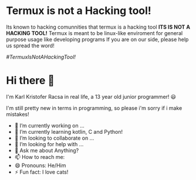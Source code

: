 # Termux is not a Hacking tool!

Its known to hacking comunnities that termux is a hacking tool
**ITS IS NOT A HACKING TOOL!**
Termux is meant to be linux-like enviroment for general purpose usage like developing programs
If you are on our side, please help us spread the word!

*#TermuxIsNotAHackingTool!*

#
# Hi there 👋







I'm Karl Kristofer Racsa in real life, a 13 year old junior programmer! 😃

I'm still pretty new in terms in programming, so please i'm sorry if i make mistakes!
<!--Here are some ideas to get you started:-->

- 🔭 I’m currently working on ...
- 🌱 I’m currently learning kotlin, C and Python!
- 👯 I’m looking to collaborate on ...
- 🤔 I’m looking for help with ...
- 💬 Ask me about Anything? 
- 📫 How to reach me: 
- 😄 Pronouns: He/Him
- ⚡ Fun fact: I love cats!


<!--
**nisheri-ascar/nisheri-ascar** is a ✨ _special_ ✨ repository because its `README.md` (this file) appears on your GitHub profile.


-->
